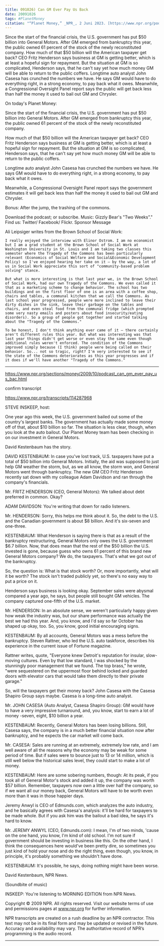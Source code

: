 ```yaml
---
title: 091026) Can GM Ever Pay Us Back
date: 20091026
tags: #PlanetMoney
citation: "“Planet Money,” _NPR_, 2 Juni 2023. [https://www.npr.org/podcasts/510289/planet-money](https://www.npr.org/podcasts/510289/planet-money) (diakses 4 Juni 2023)."
---
```


Since the start of the financial crisis, the U.S. government has put $50 billion into General Motors. After GM emerged from bankruptcy this year, the public owned 61 percent of the stock of the newly reconstituted company. How much of that $50 billion will the American taxpayer get back? CEO Fritz Henderson says business at GM is getting better, which is at least a hopeful sign for repayment. But the situation at GM is so complicated, Henderson says, that he can't say yet how much money GM will be able to return to the public coffers. Longtime auto analyst John Casesa has crunched the numbers we have. He says GM would have to do everything right, in a strong economy, to pay back what it owes. Meanwhile, a Congressional Oversight Panel report says the public will get back less than half the money it used to bail out GM and Chrysler.

On today's Planet Money:

Since the start of the financial crisis, the U.S. government has put $50 billion into General Motors. After GM emerged from bankruptcy this year, the public owned 61 percent of the stock of the newly reconstituted company.

How much of that $50 billion will the American taxpayer get back? CEO Fritz Henderson says business at GM is getting better, which is at least a hopeful sign for repayment. But the situation at GM is so complicated, Henderson says, that he can't say yet how much money GM will be able to return to the public coffers.

Longtime auto analyst John Casesa has crunched the numbers we have. He says GM would have to do everything right, in a strong economy, to pay back what it owes.

Meanwhile, a Congressional Oversight Panel report says the government estimates it will get back less than half the money it used to bail out GM and Chrysler.

Bonus: After the jump, the trashing of the commons.

Download the podcast; or subscribe. Music: Gizzly Bear's "Two Weeks"." Find us: Twitter/ Facebook/ Flickr.
Sponsor Message

Ali Leipsiger writes from the Brown School of Social Work:

    I really enjoyed the interview with Elinor Ostrom. I am no economist but I am a grad student at the Brown School of Social Work at Washington University in St. Louis and I am taking two classes this semester where the Tragedy of the Commons has been particularly relevant (Economics of Social Welfare and Social&Economic Development Policy) so I've enjoyed hearing her take on it — by the way, a lot of us in Social Work appreciate this sort of "community-based problem solving" stance.

    But what is more interesting is that last year we, in the Brown School of Social Work, had our own Tragedy of the Commons. We even called it that as a marketing scheme to change behavior. The school has two buildings and on the first floor of one is an area with a coffee shop, chairs and tables, a communal kitchen that we call the Commons. As last school year progressed, people were more inclined to leave their dirty dishes in the sink, leave their garbage on the tables and chairs, and even steal food from the communal fridge (which prompted some very nasty emails and posters about food insecurity/eating disorders). So a group of people got together and started talking about the "Tragedy of the Commons."

    To be honest, I don't think anything ever came of it — there certainly aren't different rules this year. But what was interesting was that last year things didn't get worse or even stay the same even though additional rules weren't enforced. The condition of the Commons improved simply because (I think) people were being called on their behavior. So... not so tragic, right? I'm very interested to see if the state of the Commons deteriorates as this year progresses and if it does if we'll have another "Tragedy of the Commons."


----

https://www.npr.org/sections/money/2009/10/podcast_can_gm_ever_pay_us_bac.html

confirm transcript

https://www.npr.org/transcripts/114287968

STEVE INSKEEP, host:

One year ago this week, the U.S. government bailed out some of the country's largest banks. The government has actually made some money off of that, about $10 billion so far. The situation is less clear, though, when you look at the auto bailout. Our Planet Money team has been checking in on our investment in General Motors.

David Kestenbaum has the story.

DAVID KESTENBAUM: In case you've lost track, U.S. taxpayers have put a total of $50 billion into General Motors. Initially, the aid was supposed to just help GM weather the storm, but, as we all know, the storm won, and General Motors went through bankruptcy. The new GM CEO Fritz Henderson recently sat down with my colleague Adam Davidson and ran through the company's financials.

Mr. FRITZ HENDERSON (CEO, General Motors): We talked about debt preferred in common. Okay?

ADAM DAVIDSON: You're writing that down for radio listeners.

Mr. HENDERSON: Sorry, this helps me think about it. So, the debt to the U.S. and the Canadian government is about $8 billion. And it's six-seven and one-three.

KESTENBAUM: What Henderson is saying there is that as a result of the bankruptcy restructuring, General Motors only owes the U.S. government $6.7 billion. Now, that does mean that the rest of the $50 billion the U.S. invested is gone, because guess who owns 61 percent of this brand new General Motors company? We do, the taxpayers. That's what we got out of the bankruptcy.

So, the question is: What is that stock worth? Or, more importantly, what will it be worth? The stock isn't traded publicly yet, so there's no easy way to put a price on it.

Henderson says business is looking okay. September sales were abysmal compared a year ago, he says, but people still bought GM vehicles. The company captured one-fifth of the U.S. market.

Mr. HENDERSON: In an absolute sense, we weren't particularly happy given how weak the industry was, but our share performance was actually the best we had this year. And, you know, and I'd say so far October has shaped up okay, too. So, you know, good initial encouraging signs.

KESTENBAUM: By all accounts, General Motors was a mess before the bankruptcy. Steven Rattner, who led the U.S. auto taskforce, describes his experience in the current issue of Fortune magazine.

Rattner writes, quote, "Everyone knew Detroit's reputation for insular, slow-moving cultures. Even by that low standard, I was shocked by the stunningly poor management that we found. The top brass," he wrote, "were sequestered on the uppermost floor behind locked and guarded doors with elevator cars that would take them directly to their private garage."

So, will the taxpayers get their money back? John Casesa with the Casesa Shapiro Group says maybe. Casesa is a long-time auto analyst.

Mr. JOHN CASESA (Auto Analyst, Casesa Shapiro Group): GM would have to have a very impressive turnaround, and, you know, start to earn a lot of money -seven, eight, $10 billion a year.

KESTENBAUM: Recently, General Motors has been losing billions. Still, Casesa says, the company is in a much better financial situation now after bankruptcy, and he expects the car market will come back.

Mr. CASESA: Sales are running at an extremely, extremely low rate, and I am well aware of all the reasons why the economy may be weak for some period of time. But if sales were to bounce just to 13 or 14 million, which is still well below the historical sales level, they could start to make a lot of money.

KESTENBAUM: Here are some sobering numbers, though: At its peak, if you took all of General Motor's stock and added it up, the company was worth $57 billion. Remember, taxpayers now own a little over half the company, so if we want all our money back, General Motors will have to be worth even more than it was in those happier days.

Jeremy Anwyl is CEO of Edmunds.com, which analyzes the auto industry, and he basically agrees with Casesa's analysis: it'll be hard for taxpayers to be made whole. But if you ask him was the bailout a bad idea, he says it's hard to know.

Mr. JEREMY ANWYL (CEO, Edmunds.com): I mean, I'm of two minds, 'cause on the one hand, you know, I'm kind of old school. I'm not sure if government should be investing in business like this. On the other hand, I think the consequences here would've been pretty dire, so sometimes you just kind of hold your nose and do the right thing, even though, you know, in principle, it's probably something we shouldn't have done.

KESTENBAUM: It's possible, he says, doing nothing might have been worse.

David Kestenbaum, NPR News.

(Soundbite of music)

INSKEEP: You're listening to MORNING EDITION from NPR News.

Copyright © 2009 NPR. All rights reserved. Visit our website terms of use and permissions pages at www.npr.org for further information.

NPR transcripts are created on a rush deadline by an NPR contractor. This text may not be in its final form and may be updated or revised in the future. Accuracy and availability may vary. The authoritative record of NPR’s programming is the audio record.

----
